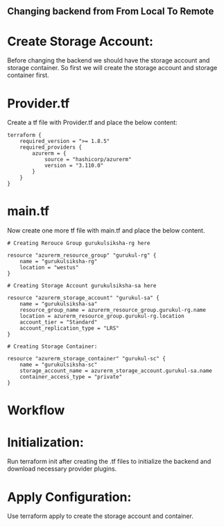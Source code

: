 ## Changing backend from From Local To Remote

# Create Storage Account:

Before changing the backend we should have the storage account and storage container. So first we will create the storage account and storage container first.

# Provider.tf

Create a tf file with Provider.tf and place the below content:

```
terraform {
    required_version = ">= 1.8.5"
    required_providers {
        azurerm = {
            source = "hashicorp/azurerm"
            version = "3.110.0"
        }
    }
}
```
# main.tf

Now create one more tf file with main.tf and place the below content.

```
# Creating Rerouce Group gurukulsiksha-rg here

resource "azurerm_resource_group" "gurukul-rg" {
    name = "gurukulsiksha-rg"
    location = "westus"
}

# Creating Storage Account gurukulsiksha-sa here

resource "azurerm_storage_account" "gurukul-sa" {
    name = "gurukulsiksha-sa"
    resource_group_name = azurerm_resource_group.gurukul-rg.name
    location = azurerm_resource_group.gurukul-rg.location
    account_tier = "Standard"
    account_replication_type = "LRS"
}

# Creating Storage Container:

resource "azurerm_storage_container" "gurukul-sc" {
    name = "gurukulsiksha-sc"
    storage_account_name = azurerm_storage_account.gurukul-sa.name  
    container_access_type = "private"
}
```

# Workflow

# Initialization: 

Run terraform init after creating the .tf files to initialize the backend and download necessary provider plugins.

# Apply Configuration:

Use terraform apply to create the storage account and container.

